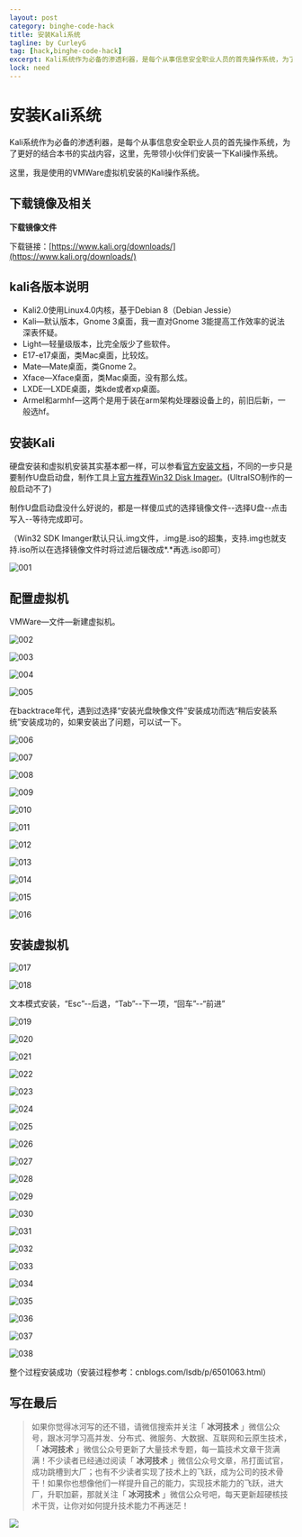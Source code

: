 ```yaml
---
layout: post
category: binghe-code-hack
title: 安装Kali系统
tagline: by CurleyG
tag: [hack,binghe-code-hack]
excerpt: Kali系统作为必备的渗透利器，是每个从事信息安全职业人员的首先操作系统，为了更好的结合本书的实战内容，这里，先带领小伙伴们安装一下Kali操作系统。
lock: need
---
```



# 安装Kali系统

Kali系统作为必备的渗透利器，是每个从事信息安全职业人员的首先操作系统，为了更好的结合本书的实战内容，这里，先带领小伙伴们安装一下Kali操作系统。

这里，我是使用的VMWare虚拟机安装的Kali操作系统。

## 下载镜像及相关

**下载镜像文件**

下载链接：[https://www.kali.org/downloads/](https://www.kali.org/downloads/)

## kali各版本说明

* Kali2.0使用Linux4.0内核，基于Debian 8（Debian Jessie）
* Kali—默认版本，Gnome 3桌面，我一直对Gnome 3能提高工作效率的说法深表怀疑。
* Light—轻量级版本，比完全版少了些软件。
* E17-e17桌面，类Mac桌面，比较炫。
* Mate—Mate桌面，类Gnome 2。
* Xface—Xface桌面，类Mac桌面，没有那么炫。
* LXDE—LXDE桌面，类kde或者xp桌面。
* Armel和armhf—这两个是用于装在arm架构处理器设备上的，前旧后新，一般选hf。

## 安装Kali

硬盘安装和虚拟机安装其实基本都一样，可以参看[官方安装文档](https://docs.kali.org/installation/kali-linux-hard-disk-install)，不同的一步只是要制作U盘启动盘，制作工具上[官方推荐](https://docs.kali.org/downloading/kali-linux-live-usb-install)[Win32 Disk Imager](https://ncu.dl.sourceforge.net/project/win32diskimager/Archive/win32diskimager-1.0.0-install.exe)。(UltraISO制作的一般启动不了)

制作U盘启动盘没什么好说的，都是一样傻瓜式的选择镜像文件--选择U盘--点击写入--等待完成即可。

（Win32 SDK Imanger默认只认.img文件，.img是.iso的超集，支持.img也就支持.iso所以在选择镜像文件时将过滤后辍改成*.*再选.iso即可）

![001](https://binghe.gitcode.host/assets/images/hack/2022-04-17-001.png)

## 配置虚拟机

VMWare—文件—新建虚拟机。

![002](https://binghe.gitcode.host/assets/images/hack/2022-04-17-002.png)



![003](https://binghe.gitcode.host/assets/images/hack/2022-04-17-003.png)



![004](https://binghe.gitcode.host/assets/images/hack/2022-04-17-004.png)



![005](https://binghe.gitcode.host/assets/images/hack/2022-04-17-005.png)



在backtrace年代，遇到过选择“安装光盘映像文件”安装成功而选“稍后安装系统”安装成功的，如果安装出了问题，可以试一下。

![006](https://binghe.gitcode.host/assets/images/hack/2022-04-17-006.png)



![007](https://binghe.gitcode.host/assets/images/hack/2022-04-17-007.png)



![008](https://binghe.gitcode.host/assets/images/hack/2022-04-17-008.png)



![009](https://binghe.gitcode.host/assets/images/hack/2022-04-17-009.png)



![010](https://binghe.gitcode.host/assets/images/hack/2022-04-17-010.png)



![011](https://binghe.gitcode.host/assets/images/hack/2022-04-17-011.png)



![012](https://binghe.gitcode.host/assets/images/hack/2022-04-17-012.png)



![013](https://binghe.gitcode.host/assets/images/hack/2022-04-17-013.png)



![014](https://binghe.gitcode.host/assets/images/hack/2022-04-17-014.png)



![015](https://binghe.gitcode.host/assets/images/hack/2022-04-17-015.png)



![016](https://binghe.gitcode.host/assets/images/hack/2022-04-17-016.png)



## 安装虚拟机

![017](https://binghe.gitcode.host/assets/images/hack/2022-04-17-017.png)



![018](https://binghe.gitcode.host/assets/images/hack/2022-04-17-018.png)

文本模式安装，“Esc”--后退，“Tab”--下一项，“回车”--“前进”

![019](https://binghe.gitcode.host/assets/images/hack/2022-04-17-019.png)



![020](https://binghe.gitcode.host/assets/images/hack/2022-04-17-020.png)



![021](https://binghe.gitcode.host/assets/images/hack/2022-04-17-021.png)



![022](https://binghe.gitcode.host/assets/images/hack/2022-04-17-022.png)



![023](https://binghe.gitcode.host/assets/images/hack/2022-04-17-023.png)



![024](https://binghe.gitcode.host/assets/images/hack/2022-04-17-024.png)



![025](https://binghe.gitcode.host/assets/images/hack/2022-04-17-025.png)



![026](https://binghe.gitcode.host/assets/images/hack/2022-04-17-026.png)



![027](https://binghe.gitcode.host/assets/images/hack/2022-04-17-027.png)



![028](https://binghe.gitcode.host/assets/images/hack/2022-04-17-028.png)



![029](https://binghe.gitcode.host/assets/images/hack/2022-04-17-029.png)



![030](https://binghe.gitcode.host/assets/images/hack/2022-04-17-030.png)



![031](https://binghe.gitcode.host/assets/images/hack/2022-04-17-031.png)



![032](https://binghe.gitcode.host/assets/images/hack/2022-04-17-032.png)



![033](https://binghe.gitcode.host/assets/images/hack/2022-04-17-033.png)



![034](https://binghe.gitcode.host/assets/images/hack/2022-04-17-034.png)



![035](https://binghe.gitcode.host/assets/images/hack/2022-04-17-035.png)



![036](https://binghe.gitcode.host/assets/images/hack/2022-04-17-036.png)



![037](https://binghe.gitcode.host/assets/images/hack/2022-04-17-037.png)



![038](https://binghe.gitcode.host/assets/images/hack/2022-04-17-038.png)

整个过程安装成功（安装过程参考：cnblogs.com/lsdb/p/6501063.html）


## 写在最后

> 如果你觉得冰河写的还不错，请微信搜索并关注「 **冰河技术** 」微信公众号，跟冰河学习高并发、分布式、微服务、大数据、互联网和云原生技术，「 **冰河技术** 」微信公众号更新了大量技术专题，每一篇技术文章干货满满！不少读者已经通过阅读「 **冰河技术** 」微信公众号文章，吊打面试官，成功跳槽到大厂；也有不少读者实现了技术上的飞跃，成为公司的技术骨干！如果你也想像他们一样提升自己的能力，实现技术能力的飞跃，进大厂，升职加薪，那就关注「 **冰河技术** 」微信公众号吧，每天更新超硬核技术干货，让你对如何提升技术能力不再迷茫！


![](https://img-blog.csdnimg.cn/20200906013715889.png)
